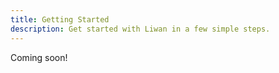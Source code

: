 ```yaml
---
title: Getting Started
description: Get started with Liwan in a few simple steps.
---
```


Coming soon!
